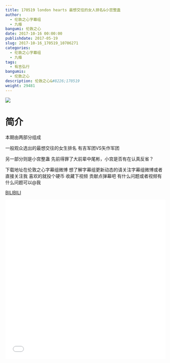 ```yaml
---
title: 170519 london hearts 最想交往的女人排名&小宫整蛊
author: 
  - 伦敦之心字幕组
  - 九條
bangumi: 伦敦之心
date: 2017-10-16 00:00:00
publishdate: 2017-05-19
slug: 2017-10-16_170519_10706271
categories: 
  - 伦敦之心字幕组
  - 九條
tags: 
  - 有吉弘行
bangumis: 
  - 伦敦之心
description: 伦敦之心&#8226;170519
weight: 29481
---
```


![](https://i.imgur.com/XsQN0U1.jpg)

# 简介  
本期由两部分组成 


一般观众选出的最想交往的女生排名 有吉军团VS矢作军团


另一部分则是小宫整蛊 先前得罪了大前辈中尾彬，小宫是否有在认真反省？


下载地址在伦敦之心字幕组微博 想了解字幕组更新动态的请关注字幕组微博或者直接关注我 喜欢的就投个硬币 收藏下视频 贡献点弹幕吧
有什么问题或者视频有什么问题可以@我

  [BILIBILI](https://www.bilibili.com/video/av10706271/)


<div class="vcontainer">  <iframe class='video' src="//www.bilibili.com/blackboard/player.html?cid=17666457&aid=10706271" width="100%" height="500" frameborder="0" allowfullscreen="allowfullscreen"></iframe></div>
